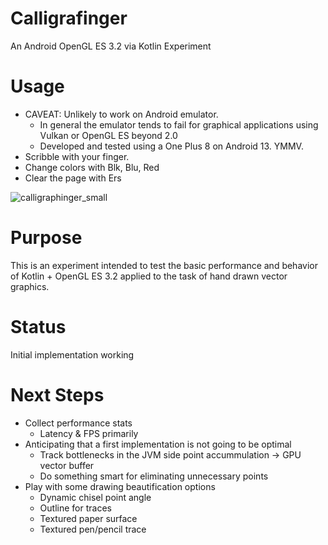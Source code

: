 Calligrafinger
==============
An Android OpenGL ES 3.2 via Kotlin Experiment

Usage
=====
* CAVEAT: Unlikely to work on Android emulator.
    * In general the emulator tends to fail for graphical applications using Vulkan or OpenGL ES beyond 2.0
    * Developed and tested using a One Plus 8 on Android 13. YMMV.
* Scribble with your finger.
* Change colors with Blk, Blu, Red
* Clear the page with Ers

![calligraphinger_small](https://github.com/user-attachments/assets/db8dabe4-53d5-4d23-b720-a8d5b6c63b59)

Purpose
=======
This is an experiment intended to test the basic performance and behavior of Kotlin + OpenGL ES 3.2
applied to the task of hand drawn vector graphics.

Status
======
Initial implementation working

Next Steps
==========
* Collect performance stats
    * Latency & FPS primarily
* Anticipating that a first implementation is not going to be optimal
    * Track bottlenecks in the JVM side point accummulation -> GPU vector buffer
    * Do something smart for eliminating unnecessary points
 * Play with some drawing beautification options
    * Dynamic chisel point angle
    * Outline for traces
    * Textured paper surface
    * Textured pen/pencil trace
